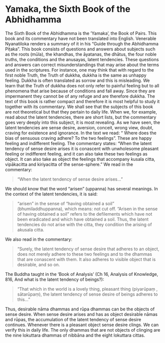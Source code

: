 # Yamaka, the Sixth Book of the Abhidhamma

The Sixth Book of the Abhidhamma is the ’Yamaka’, the Book of Pairs.
This book and its commentary have not been translated into English.
Venerable Nyanatiloka renders a summary of it in his “Guide through the
Abhidhamma Piṭaka”. This book consists of questions and answers about
subjects such as the roots (mūla), the khandhas, the āyatanas, the
dhātus, the four noble truths, the conditions and the anusayas, latent
tendencies. These questions and answers can correct misunderstandings
that may arise about the terms used in the scriptures. For instance, one
may think that with regard to the first noble Truth, the Truth of
dukkha, dukkha is the same as unhappy feeling. Dukkha is often
translated as sorrow and this is misleading. We learn that the Truth of
dukkha does not only refer to painful feeling but to all phenomena that
arise because of conditions and fall away. Since they are impermanent
they cannot be of any refuge and are therefore dukkha. The text of this
book is rather compact and therefore it is most helpful to study it
together with its commentary. We shall see that the subjects of this
book are not theoretical but that they pertain to daily life. When we,
for example, read about the latent tendencies, there are short lists,
but the commentary goes very deeply into this subject, it is most
revealing. As we have seen, the latent tendencies are sense desire,
aversion, conceit, wrong view, doubt, craving for existence and
ignorance. In the text we read: “ Where does the bias of sensuous
craving adhere? To the two feelings”. These are happy feeling and
indifferent feeling. The commentary states: “When the latent tendency of
sense desire arises it is conascent with unwholesome pleasant feeling or
indifferent feeling, and it can also take these two feelings as object.
It can also take as object the feelings that accompany kusala citta,
vipākacitta and kiriyacitta of the sense-sphere.” We read in the
commentary:

> “When the latent tendency of sense desire arises...”

We should know that the word “arisen” (uppanna) has several meanings. In
the context of the latent tendencies, it is said:

> “arisen” in the sense of “having obtained a soil” (bhumiladdhuppanna),
> which means: not cut off. “Arisen in the sense of having obtained a
> soil” refers to the defilements which have not been eradicated and
> which have obtained a soil. Thus, the latent tendencies do not arise
> with the citta, they condition the arising of akusala citta.

We also read in the commentary:

> “Surely, the latent tendency of sense desire that adheres to an
> object, does not merely adhere to these two feelings and to the
> dhammas that are conascent with them. It also adheres to visible
> object that is desirable, and so on.

The Buddha taught in the ‘Book of Analysis’ (Ch 16, Analysis of
Knowledge, 816, And what is the latent tendency of beings?):

> “That which in the world is a lovely thing, pleasant thing (piyarūpaṃ
> , sātarūpaṃ), the latent tendency of sense desire of beings adheres to
> this...”

Thus, desirable nāma dhammas and rūpa dhammas can be the objects of
sense desire. When sense desire arises and has as object desirable nāmas
and rūpas, the accumulation of the latent tendency of sense desire
continues. Whenever there is a pleasant object sense desire clings. We
can verify this in daily life. The only dhammas that are not objects of
clinging are the nine lokuttara dhammas of nibbāna and the eight
lokuttara cittas.

